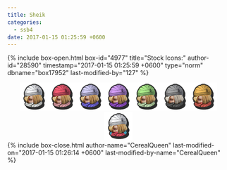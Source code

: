 ```yaml
---
title: Sheik
categories:
  - ssb4
date: 2017-01-15 01:25:59 +0600
---
```

{% include box-open.html box-id="4977" title="Stock Icons:" author-id="28590" timestamp="2017-01-15 01:25:59 +0600" type="norm" dbname="box17952" last-modified-by="127" %}
<center><img src="Stock_1.png" /><img src="Stock_2.png" /><img src="Stock_3.png" /><img src="Stock_4.png" /><img src="Stock_5.png" /><img src="Stock_6.png" /><img src="Stock_7.png" /><img src="Stock_8.png" /></center>
{% include box-close.html author-name="CerealQueen" last-modified-on="2017-01-15 01:26:14 +0600" last-modified-by-name="CerealQueen" %}
